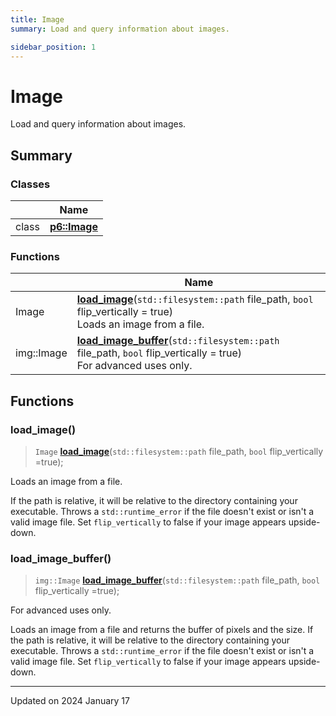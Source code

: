 ```yaml
---
title: Image
summary: Load and query information about images. 

sidebar_position: 1
---
```


# Image

Load and query information about images. 

## Summary

### Classes

|                | Name           |
| -------------- | -------------- |
| class | **[p6::Image](/reference/Types/image)**  |

### Functions

|                | Name           |
| -------------- | -------------- |
| Image | **[load_image](/reference/image#load_image)**(`std::filesystem::path` file_path, `bool` flip_vertically = true)<br/>Loads an image from a file.  |
| img::Image | **[load_image_buffer](/reference/image#load_image_buffer)**(`std::filesystem::path` file_path, `bool` flip_vertically = true)<br/>For advanced uses only.  |


## Functions

### load_image()

> `Image` **[load_image](/reference/image#load_image)**(`std::filesystem::path` file_path, `bool` flip_vertically =true);


Loads an image from a file. 

If the path is relative, it will be relative to the directory containing your executable. Throws a `std::runtime_error` if the file doesn't exist or isn't a valid image file. Set `flip_vertically` to false if your image appears upside-down. 


### load_image_buffer()

> `img::Image` **[load_image_buffer](/reference/image#load_image_buffer)**(`std::filesystem::path` file_path, `bool` flip_vertically =true);


For advanced uses only. 

Loads an image from a file and returns the buffer of pixels and the size. If the path is relative, it will be relative to the directory containing your executable. Throws a `std::runtime_error` if the file doesn't exist or isn't a valid image file. Set `flip_vertically` to false if your image appears upside-down. 






-------------------------------

Updated on 2024 January 17